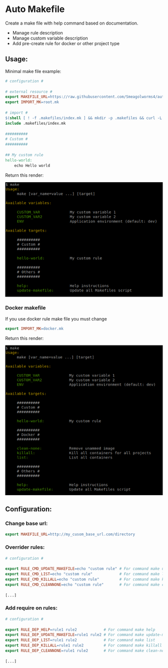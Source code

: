 # Auto Makefile

Create a make file with help command based on documentation.
 - Manage rule description
 - Manage custom variable description
 - Add pre-create rule for docker or other project type

## Usage:

Minimal make file example:

```makefile
# configuration #

# external resource #
export MAKEFILE_URL=https://raw.githubusercontent.com/Smeagolworms4/auto-makefile/master
export IMPORT_MK=root.mk

# import #
$(shell [ ! -f .makefiles/index.mk ] && mkdir -p .makefiles && curl -L --silent -f $(MAKEFILE_URL)/$(IMPORT_MK) -o .makefiles/index.mk) 
include .makefiles/index.mk

##########
# Custom #
##########

## My custom rule
hello-world:
	echo Hello world
```

Return this render:
 
![example](./docs/example.png)

### Docker makefile

If you use docker rule make file you must change

```makefile
export IMPORT_MK=docker.mk
```

Return this render:

![example](./docs/example-docker.png)

## Configuration:

### Change base url:

```makefile
export MAKEFILE_URL=http://my_cusom_base_url.com/directory
```

### Overrider rules:

```makefile
# configuration #

export RULE_CMD_UPDATE_MAKEFILE=echo "custom rule" # For command make update-makefile
export RULE_CMD_LIST=echo "custom rule"            # For command make list
export RULE_CMD_KILLALL=echo "custom rule"         # For command make killall
export RULE_CMD_CLEANNONE=echo "custom rule"       # For command make clean-node

[...]
```

### Add require on rules:
```makefile
# configuration #

export RULE_DEP_HELP=rule1 rule2            # For command make help
export RULE_DEP_UPDATE_MAKEFILE=rule1 rule2 # For command make update-makefile
export RULE_DEP_LIST=rule1 rule2            # For command make list
export RULE_DEP_KILLALL=rule1 rule2         # For command make killall
export RULE_DEP_CLEANNONE=rule1 rule2       # For command make clean-node

[...]
```


